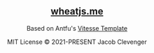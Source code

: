 <h2 align="center"><a href="#">wheatjs.me</a></h2>
<p align="center">Based on Antfu's <a href="https://github.com/antfu/vitesse">Vitesse Template</a></p>

<p align="center">MIT License © 2021-PRESENT Jacob Clevenger</p>
